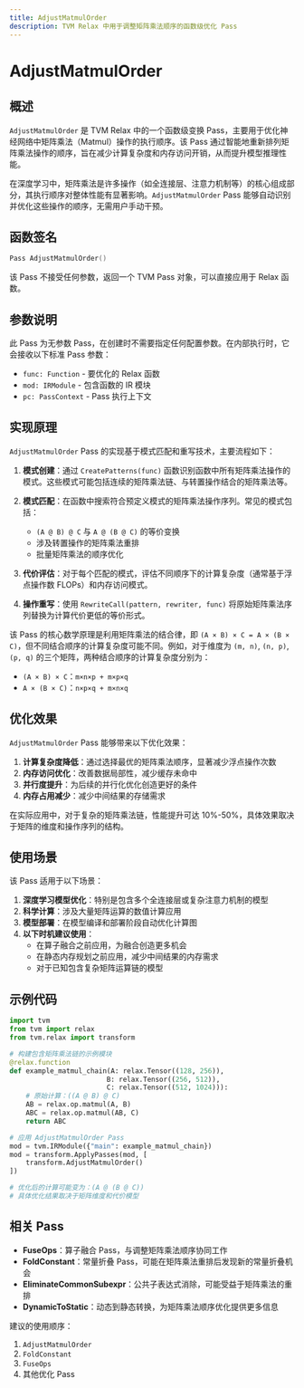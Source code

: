 ```yaml
---
title: AdjustMatmulOrder
description: TVM Relax 中用于调整矩阵乘法顺序的函数级优化 Pass
---
```


# AdjustMatmulOrder

## 概述

`AdjustMatmulOrder` 是 TVM Relax 中的一个函数级变换 Pass，主要用于优化神经网络中矩阵乘法（Matmul）操作的执行顺序。该 Pass 通过智能地重新排列矩阵乘法操作的顺序，旨在减少计算复杂度和内存访问开销，从而提升模型推理性能。

在深度学习中，矩阵乘法是许多操作（如全连接层、注意力机制等）的核心组成部分，其执行顺序对整体性能有显著影响。`AdjustMatmulOrder` Pass 能够自动识别并优化这些操作的顺序，无需用户手动干预。

## 函数签名

```cpp
Pass AdjustMatmulOrder()
```

该 Pass 不接受任何参数，返回一个 TVM Pass 对象，可以直接应用于 Relax 函数。

## 参数说明

此 Pass 为无参数 Pass，在创建时不需要指定任何配置参数。在内部执行时，它会接收以下标准 Pass 参数：

- `func: Function` - 要优化的 Relax 函数
- `mod: IRModule` - 包含函数的 IR 模块
- `pc: PassContext` - Pass 执行上下文

## 实现原理

`AdjustMatmulOrder` Pass 的实现基于模式匹配和重写技术，主要流程如下：

1. **模式创建**：通过 `CreatePatterns(func)` 函数识别函数中所有矩阵乘法操作的模式。这些模式可能包括连续的矩阵乘法链、与转置操作结合的矩阵乘法等。

2. **模式匹配**：在函数中搜索符合预定义模式的矩阵乘法操作序列。常见的模式包括：
   - `(A @ B) @ C` 与 `A @ (B @ C)` 的等价变换
   - 涉及转置操作的矩阵乘法重排
   - 批量矩阵乘法的顺序优化

3. **代价评估**：对于每个匹配的模式，评估不同顺序下的计算复杂度（通常基于浮点操作数 FLOPs）和内存访问模式。

4. **操作重写**：使用 `RewriteCall(pattern, rewriter, func)` 将原始矩阵乘法序列替换为计算代价更低的等价形式。

该 Pass 的核心数学原理是利用矩阵乘法的结合律，即 `(A × B) × C = A × (B × C)`，但不同结合顺序的计算复杂度可能不同。例如，对于维度为 `(m, n)`, `(n, p)`, `(p, q)` 的三个矩阵，两种结合顺序的计算复杂度分别为：
- `(A × B) × C`：`m×n×p + m×p×q`
- `A × (B × C)`：`n×p×q + m×n×q`

## 优化效果

`AdjustMatmulOrder` Pass 能够带来以下优化效果：

1. **计算复杂度降低**：通过选择最优的矩阵乘法顺序，显著减少浮点操作次数
2. **内存访问优化**：改善数据局部性，减少缓存未命中
3. **并行度提升**：为后续的并行化优化创造更好的条件
4. **内存占用减少**：减少中间结果的存储需求

在实际应用中，对于复杂的矩阵乘法链，性能提升可达 10%-50%，具体效果取决于矩阵的维度和操作序列的结构。

## 使用场景

该 Pass 适用于以下场景：

1. **深度学习模型优化**：特别是包含多个全连接层或复杂注意力机制的模型
2. **科学计算**：涉及大量矩阵运算的数值计算应用
3. **模型部署**：在模型编译和部署阶段自动优化计算图
4. **以下时机建议使用**：
   - 在算子融合之前应用，为融合创造更多机会
   - 在静态内存规划之前应用，减少中间结果的内存需求
   - 对于已知包含复杂矩阵运算链的模型

## 示例代码

```python
import tvm
from tvm import relax
from tvm.relax import transform

# 构建包含矩阵乘法链的示例模块
@relax.function
def example_matmul_chain(A: relax.Tensor((128, 256)), 
                        B: relax.Tensor((256, 512)), 
                        C: relax.Tensor((512, 1024))):
    # 原始计算：((A @ B) @ C)
    AB = relax.op.matmul(A, B)
    ABC = relax.op.matmul(AB, C)
    return ABC

# 应用 AdjustMatmulOrder Pass
mod = tvm.IRModule({"main": example_matmul_chain})
mod = transform.ApplyPasses(mod, [
    transform.AdjustMatmulOrder()
])

# 优化后的计算可能变为：(A @ (B @ C))
# 具体优化结果取决于矩阵维度和代价模型
```

## 相关 Pass

- **FuseOps**：算子融合 Pass，与调整矩阵乘法顺序协同工作
- **FoldConstant**：常量折叠 Pass，可能在矩阵乘法重排后发现新的常量折叠机会
- **EliminateCommonSubexpr**：公共子表达式消除，可能受益于矩阵乘法的重排
- **DynamicToStatic**：动态到静态转换，为矩阵乘法顺序优化提供更多信息

建议的使用顺序：
1. `AdjustMatmulOrder`
2. `FoldConstant` 
3. `FuseOps`
4. 其他优化 Pass